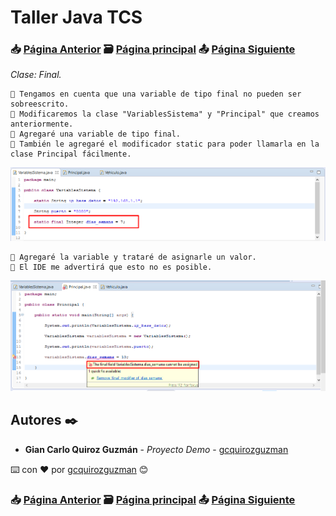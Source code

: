 # Taller Java TCS
### 📥 [Página Anterior](https://github.com/gcquirozguzman/java-tcs-202001/tree/STI0100001) 🗃️ [Página principal](https://github.com/gcquirozguzman/java-tcs-202001) 📤 [Página Siguiente](https://github.com/gcquirozguzman/java-tcs-202001/tree/HERE100001)

_Clase: Final._

```
📢 Tengamos en cuenta que una variable de tipo final no pueden ser sobreescrito. 
📢 Modificaremos la clase "VariablesSistema" y "Principal" que creamos anteriormente.
📢 Agregaré una variable de tipo final.
📢 También le agregaré el modificador static para poder llamarla en la clase Principal fácilmente.
```

![Error: imagen no ha sido cargada](https://github.com/gcquirozguzman/java-tcs-202001/blob/master/imagenes/FNAL100001_1.png)

```
📢 Agregaré la variable y trataré de asignarle un valor.
📢 El IDE me advertirá que esto no es posible.
```

![Error: imagen no ha sido cargada](https://github.com/gcquirozguzman/java-tcs-202001/blob/master/imagenes/FNAL100001_2.png)

## Autores ✒️

* **Gian Carlo Quiroz Guzmán** - *Proyecto Demo* - [gcquirozguzman](https://github.com/gcquirozguzman)

⌨️ con ❤️ por [gcquirozguzman](https://github.com/gcquirozguzman) 😊

### 📥 [Página Anterior](https://github.com/gcquirozguzman/java-tcs-202001/tree/STI0100001) 🗃️ [Página principal](https://github.com/gcquirozguzman/java-tcs-202001) 📤 [Página Siguiente](https://github.com/gcquirozguzman/java-tcs-202001/tree/HERE100001)
